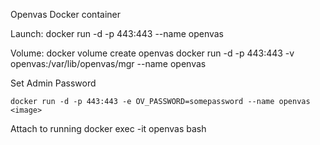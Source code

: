 Openvas Docker container

Launch:
	docker run -d -p 443:443 --name openvas <image>

Volume:
	docker volume create openvas
	docker run -d -p 443:443 -v openvas:/var/lib/openvas/mgr --name openvas <image>

Set Admin Password

	docker run -d -p 443:443 -e OV_PASSWORD=somepassword --name openvas <image>


Attach to running
	docker exec -it openvas bash

